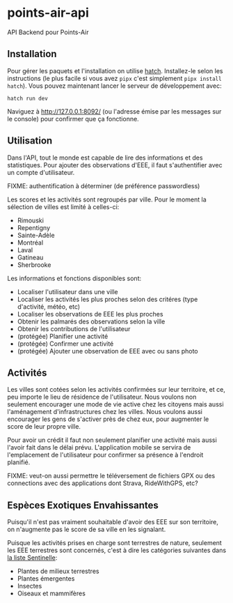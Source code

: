 # points-air-api
API Backend pour Points-Air

## Installation

Pour gérer les paquets et l'installation on utilise
[hatch](https://hatch.pypa.io/latest/).  Installez-le selon les
instructions (le plus facile si vous avez `pipx` c'est simplement
`pipx install hatch`).  Vous pouvez maintenant lancer le serveur de
développement avec:

    hatch run dev

Naviguez à http://127.0.0.1:8092/ (ou l'adresse émise par les messages
sur le console) pour confirmer que ça fonctionne.

## Utilisation

Dans l'API, tout le monde est capable de lire des informations et des
statistiques.  Pour ajouter des observations d'EEE, il faut
s'authentifier avec un compte d'utilisateur.

FIXME: authentification à déterminer (de préférence passwordless)

Les scores et les activités sont regroupés par ville.  Pour le moment
la sélection de villes est limité à celles-ci:

- Rimouski
- Repentigny
- Sainte-Adèle
- Montréal
- Laval
- Gatineau
- Sherbrooke

Les informations et fonctions disponibles sont:

- Localiser l'utilisateur dans une ville
- Localiser les activités les plus proches selon des critéres (type
  d'activité, météo, etc)
- Localiser les observations de EEE les plus proches
- Obtenir les palmarés des observations selon la ville
- Obtenir les contributions de l'utilisateur
- (protégée) Planifier une activité
- (protégée) Confirmer une activité
- (protégée) Ajouter une observation de EEE avec ou sans photo

## Activités

Les villes sont cotées selon les activités confirmées sur leur
territoire, et ce, peu importe le lieu de résidence de l'utilisateur.
Nous voulons non seulement encourager une mode de vie active chez les
citoyens mais aussi l'aménagement d'infrastructures chez les villes.
Nous voulons aussi encourager les gens de s'activer près de chez eux,
pour augmenter le score de leur propre ville.

Pour avoir un crédit il faut non seulement planifier une activité mais
aussi l'avoir fait dans le délai prévu.  L'application mobile se
servira de l'emplacement de l'utilisateur pour confirmer sa présence
à l'endroit planifié.

FIXME: veut-on aussi permettre le téléversement de fichiers GPX ou des
connections avec des applications dont Strava, RideWithGPS, etc?

## Espèces Exotiques Envahissantes

Puisqu'il n'est pas vraiment souhaitable d'avoir des EEE sur son
territoire, on n'augmente pas le score de sa ville en les signalant.

Puisque les activités prises en charge sont terrestres de nature,
seulement les EEE terrestres sont concernés, c'est à dire les catégories suivantes dans [la liste Sentinelle](https://www.donneesquebec.ca/recherche/dataset/especes-exotiques-envahissantes/resource/ac4aeddf-13ed-4d80-9ca3-28ca9ed77b14):

- Plantes de milieux terrestres
- Plantes émergentes
- Insectes
- Oiseaux et mammifères
